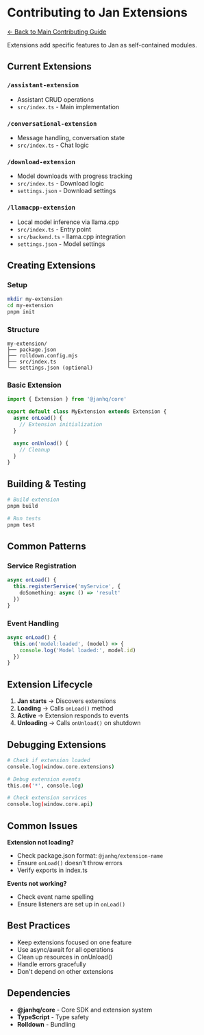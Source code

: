 # Contributing to Jan Extensions

[← Back to Main Contributing Guide](../CONTRIBUTING.md)

Extensions add specific features to Jan as self-contained modules.

## Current Extensions

### `/assistant-extension`

- Assistant CRUD operations
- `src/index.ts` - Main implementation

### `/conversational-extension`

- Message handling, conversation state
- `src/index.ts` - Chat logic

### `/download-extension`

- Model downloads with progress tracking
- `src/index.ts` - Download logic
- `settings.json` - Download settings

### `/llamacpp-extension`

- Local model inference via llama.cpp
- `src/index.ts` - Entry point
- `src/backend.ts` - llama.cpp integration
- `settings.json` - Model settings

## Creating Extensions

### Setup

```bash
mkdir my-extension
cd my-extension
pnpm init
```

### Structure

```
my-extension/
├── package.json
├── rolldown.config.mjs
├── src/index.ts
└── settings.json (optional)
```

### Basic Extension

```typescript
import { Extension } from '@janhq/core'

export default class MyExtension extends Extension {
  async onLoad() {
    // Extension initialization
  }

  async onUnload() {
    // Cleanup
  }
}
```

## Building & Testing

```bash
# Build extension
pnpm build

# Run tests
pnpm test
```

## Common Patterns

### Service Registration

```typescript
async onLoad() {
  this.registerService('myService', {
    doSomething: async () => 'result'
  })
}
```

### Event Handling

```typescript
async onLoad() {
  this.on('model:loaded', (model) => {
    console.log('Model loaded:', model.id)
  })
}
```

## Extension Lifecycle

1. **Jan starts** → Discovers extensions
2. **Loading** → Calls `onLoad()` method
3. **Active** → Extension responds to events
4. **Unloading** → Calls `onUnload()` on shutdown

## Debugging Extensions

```bash
# Check if extension loaded
console.log(window.core.extensions)

# Debug extension events
this.on('*', console.log)

# Check extension services
console.log(window.core.api)
```

## Common Issues

**Extension not loading?**

- Check package.json format: `@janhq/extension-name`
- Ensure `onLoad()` doesn't throw errors
- Verify exports in index.ts

**Events not working?**

- Check event name spelling
- Ensure listeners are set up in `onLoad()`

## Best Practices

- Keep extensions focused on one feature
- Use async/await for all operations
- Clean up resources in onUnload()
- Handle errors gracefully
- Don't depend on other extensions

## Dependencies

- **@janhq/core** - Core SDK and extension system
- **TypeScript** - Type safety
- **Rolldown** - Bundling

